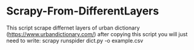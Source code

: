 # Scrapy-From-DifferentLayers
This script scrape differnet layers of urban dictionary (https://www.urbandictionary.com/) 
after copying this script you will just need to write: scrapy runspider dict.py -o example.csv 
